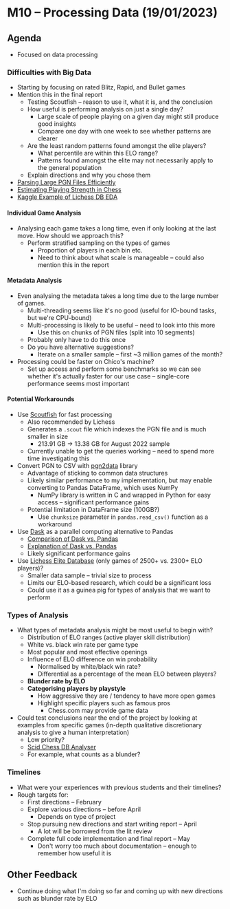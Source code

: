 # M10 – Processing Data (19/01/2023)

## Agenda
- Focused on data processing

### Difficulties with Big Data
- Starting by focusing on rated Blitz, Rapid, and Bullet games
- Mention this in the final report
	- Testing Scoutfish – reason to use it, what it is, and the conclusion
	- How useful is performing analysis on just a single day?
		- Large scale of people playing on a given day might still produce good insights
		- Compare one day with one week to see whether patterns are clearer
	- Are the least random patterns found amongst the elite players?
		- What percentile are within this ELO range?
		- Patterns found amongst the elite may not necessarily apply to the general population
	- Explain directions and why you chose them
- [Parsing Large PGN Files Efficiently](https://www.reddit.com/r/learnpython/comments/gmogd0/how_do_i_parse_large_pgn_files_efficiently/)
- [Estimating Playing Strength in Chess](https://patzersreview.blogspot.com/2020/05/estimating-playing-strength.html)
- [Kaggle Example of Lichess DB EDA](https://www.kaggle.com/code/ironicninja/converting-raw-chess-pgn-to-readable-data/notebook)
#### Individual Game Analysis
- Analysing each game takes a long time, even if only looking at the last move. How should we approach this?
	- Perform stratified sampling on the types of games
		- Proportion of players in each bin etc.
		- Need to think about what scale is manageable – could also mention this in the report
#### Metadata Analysis
- Even analysing the metadata takes a long time due to the large number of games.
	- Multi-threading seems like it's no good (useful for IO-bound tasks, but we're CPU-bound)
	- Multi-processing is likely to be useful – need to look into this more
		- Use this on chunks of PGN files (split into 10 segments)
	- Probably only have to do this once
	- Do you have alternative suggestions?
		- Iterate on a smaller sample – first ~3 million games of the month?
- Processing could be faster on Chico's machine?
	- Set up access and perform some benchmarks so we can see whether it's actually faster for our use case – single-core performance seems most important
#### Potential Workarounds
- Use [Scoutfish](https://github.com/mcostalba/scoutfish) for fast processing
	- Also recommended by Lichess
	- Generates a `.scout` file which indexes the PGN file and is much smaller in size
		- 213.91 GB -> 13.38 GB for August 2022 sample
	- Currently unable to get the queries working – need to spend more time investigating this
- Convert PGN to CSV with [pgn2data](https://github.com/zq99/pgn2data) library
	- Advantage of sticking to common data structures
	- Likely similar performance to my implementation, but may enable converting to Pandas DataFrame, which uses NumPy
		- NumPy library is written in C and wrapped in Python for easy access – significant performance gains
	- Potential limitation in DataFrame size (100GB?)
		- Use `chunksize` parameter in `pandas.read_csv()` function as a workaround
- Use [Dask](https://docs.dask.org/en/stable/) as a parallel computing alternative to Pandas
	- [Comparison of Dask vs. Pandas](https://medium.com/featurepreneur/pandas-vs-dask-the-power-of-parallel-computing-994a202a74bd)
	- [Explanation of Dask vs. Pandas](https://towardsdatascience.com/are-you-still-using-pandas-for-big-data-12788018ba1a)
	- Likely significant performance gains
- Use [Lichess Elite Database](https://database.nikonoel.fr/) (only games of 2500+ vs. 2300+ ELO players)?
	- Smaller data sample – trivial size to process
	- Limits our ELO-based research, which could be a significant loss
	- Could use it as a guinea pig for types of analysis that we want to perform

### Types of Analysis
- What types of metadata analysis might be most useful to begin with?
	- Distribution of ELO ranges (active player skill distribution)
	- White vs. black win rate per game type
	- Most popular and most effective openings
	- Influence of ELO difference on win probability
		- Normalised by white/black win rate?
		- Differential as a percentage of the mean ELO between players?
	- **Blunder rate by ELO**
	- **Categorising players by playstyle**
		- How aggressive they are / tendency to have more open games
		- Highlight specific players such as famous pros
			- Chess.com may provide game data
- Could test conclusions near the end of the project by looking at examples from specific games (in-depth qualitative discretionary analysis to give a human interpretation)
	- Low priority?
	- [Scid Chess DB Analyser](https://scid.sourceforge.net/)
	- For example, what counts as a blunder?

### Timelines
- What were your experiences with previous students and their timelines?
- Rough targets for:
	- First directions – February
	- Explore various directions – before April
		- Depends on type of project
	- Stop pursuing new directions and start writing report – April
		- A lot will be borrowed from the lit review
	- Complete full code implementation and final report – May
		- Don't worry too much about documentation – enough to remember how useful it is
## Other Feedback
- Continue doing what I'm doing so far and coming up with new directions such as blunder rate by ELO